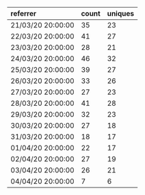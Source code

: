 | referrer          | count | uniques |
| :---------------- | :---- | :------ |
| 21/03/20 20:00:00 | 35    | 23      |
| 22/03/20 20:00:00 | 41    | 27      |
| 23/03/20 20:00:00 | 28    | 21      |
| 24/03/20 20:00:00 | 46    | 32      |
| 25/03/20 20:00:00 | 39    | 27      |
| 26/03/20 20:00:00 | 33    | 26      |
| 27/03/20 20:00:00 | 27    | 23      |
| 28/03/20 20:00:00 | 41    | 28      |
| 29/03/20 20:00:00 | 32    | 23      |
| 30/03/20 20:00:00 | 27    | 18      |
| 31/03/20 20:00:00 | 18    | 17      |
| 01/04/20 20:00:00 | 22    | 17      |
| 02/04/20 20:00:00 | 27    | 19      |
| 03/04/20 20:00:00 | 26    | 21      |
| 04/04/20 20:00:00 | 7     | 6       |